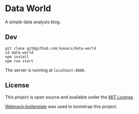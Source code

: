 # Data World

A simple data analysis blog.

## Dev

```
git clone git@github.com:kavacs/data-world
cd data-world
npm install
npm run start
```

The server is running at `localhost:8080`.

## License

This project is open source and available under the [MIT License](LICENSE).

[Webpack-boilerplate](https://github.com/taniarascia/webpack-boilerplate) was used to bootstrap this project.
